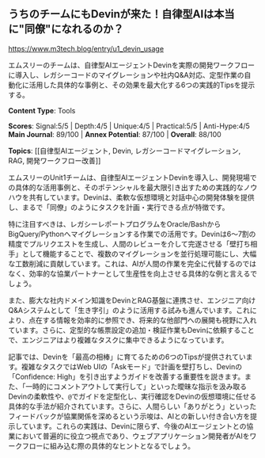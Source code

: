## うちのチームにもDevinが来た！自律型AIは本当に"同僚"になれるのか？

https://www.m3tech.blog/entry/u1_devin_usage

エムスリーのチームは、自律型AIエージェントDevinを実際の開発ワークフローに導入し、レガシーコードのマイグレーションや社内Q&A対応、定型作業の自動化に活用した具体的な事例と、その効果を最大化する6つの実践的Tipsを提示する。

**Content Type**: Tools

**Scores**: Signal:5/5 | Depth:4/5 | Unique:4/5 | Practical:5/5 | Anti-Hype:4/5
**Main Journal**: 89/100 | **Annex Potential**: 87/100 | **Overall**: 88/100

**Topics**: [[自律型AIエージェント, Devin, レガシーコードマイグレーション, RAG, 開発ワークフロー改善]]

エムスリーのUnit1チームは、自律型AIエージェントDevinを導入し、開発現場での具体的な活用事例と、そのポテンシャルを最大限引き出すための実践的なノウハウを共有しています。Devinは、柔軟な仮想環境と対話中心の開発体験を提供し、まるで「同僚」のようにタスクを計画・実行できる点が特徴です。

特に注目すべきは、レガシーレポートプログラムをOracle/BashからBigQuery/Pythonへマイグレーションする作業での活用です。Devinは6〜7割の精度でプルリクエストを生成し、人間のレビューを介して完遂させる「壁打ち相手」として機能することで、複数のマイグレーションを並行処理可能にし、大幅な工数削減に貢献しています。これは、AIが人間の作業を完全に代替するのではなく、効率的な協業パートナーとして生産性を向上させる具体的な例と言えるでしょう。

また、膨大な社内ドメイン知識をDevinとRAG基盤に連携させ、エンジニア向けQ&Aシステムとして「生き字引」のように活用する試みも進んでいます。これにより、点在する情報を効率的に参照でき、将来的な他部門への展開も視野に入れています。さらに、定型的な帳票設定の追加・検証作業もDevinに依頼することで、エンジニアはより複雑なタスクに集中できるようになっています。

記事では、Devinを「最高の相棒」に育てるための6つのTipsが提供されています。複雑なタスクではWeb UIの「Askモード」で計画を壁打ちし、Devinの「Confidence: High」を引き出すようガイドを改善する重要性を説きます。また、「一時的にコメントアウトして実行して」といった曖昧な指示を汲み取るDevinの柔軟性や、`@`でガイドを定型化し、実行確認をDevinの仮想環境に任せる具体的な手法が紹介されています。さらに、人間らしい「ありがとう」といったフィードバックが協業関係を深めるという示唆は、AIとの新しい付き合い方を提示しています。これらの実践は、Devinに限らず、今後のAIエージェントとの協業において普遍的に役立つ視点であり、ウェブアプリケーション開発者がAIをワークフローに組み込む際の具体的なヒントとなるでしょう。